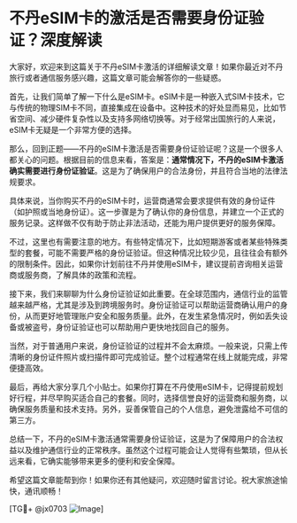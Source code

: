 # 不丹eSIM卡的激活是否需要身份证验证？深度解读

大家好，欢迎来到这篇关于不丹eSIM卡激活的详细解读文章！如果你最近对不丹旅行或者通信服务感兴趣，这篇文章可能会解答你的一些疑惑。

首先，让我们简单了解一下什么是eSIM卡。eSIM卡是一种嵌入式SIM卡技术，它与传统的物理SIM卡不同，直接集成在设备中。这种技术的好处显而易见，比如节省空间、减少硬件复杂性以及支持多网络切换等。对于经常出国旅行的人来说，eSIM卡无疑是一个非常方便的选择。

那么，回到正题——不丹的eSIM卡激活是否需要身份证验证呢？这是一个很多人都关心的问题。根据目前的信息来看，答案是：**通常情况下，不丹的eSIM卡激活确实需要进行身份证验证**。这是为了确保用户的合法身份，并且符合当地的法律法规要求。

具体来说，当你购买不丹的eSIM卡时，运营商通常会要求提供有效的身份证件（如护照或当地身份证）。这一步骤是为了确认你的身份信息，并建立一个正式的服务记录。这样做不仅有助于防止非法活动，还能为用户提供更好的服务保障。

不过，这里也有需要注意的地方。有些特定情况下，比如短期游客或者某些特殊类型的套餐，可能不需要严格的身份证验证。但这种情况比较少见，且往往会有额外的限制条件。因此，如果你计划前往不丹并使用eSIM卡，建议提前咨询相关运营商或服务商，了解具体的政策和流程。

接下来，我们来聊聊为什么身份证验证如此重要。在全球范围内，通信行业的监管越来越严格，尤其是涉及到跨境服务时。身份证验证可以帮助运营商确认用户的身份，从而更好地管理账户安全和服务质量。此外，在发生紧急情况时，例如丢失设备或被盗号，身份证验证也可以帮助用户更快地找回自己的服务。

当然，对于普通用户来说，身份证验证的过程并不会太麻烦。一般来说，只需上传清晰的身份证件照片或扫描件即可完成验证。整个过程通常在线上就能完成，非常便捷高效。

最后，再给大家分享几个小贴士。如果你打算在不丹使用eSIM卡，记得提前规划好行程，并尽早购买适合自己的套餐。同时，选择信誉良好的运营商和服务商，以确保服务质量和技术支持。另外，妥善保管自己的个人信息，避免泄露给不可信的第三方。

总结一下，不丹的eSIM卡激活通常需要身份证验证，这是为了保障用户的合法权益以及维护通信行业的正常秩序。虽然这个过程可能会让人觉得有些繁琐，但从长远来看，它确实能够带来更多的便利和安全保障。

希望这篇文章能帮到你！如果你还有其他疑问，欢迎随时留言讨论。祝大家旅途愉快，通讯顺畅！

[TG💪+ @jx0703 ![Image](https://github.com/user-attachments/assets/dbca1d08-cadb-493c-b0ec-ad6f7a83f270)]